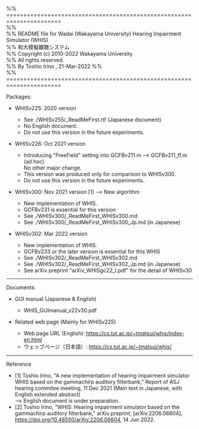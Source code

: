 %% ======================================================================  
%%  
%% README file for Wadai (Wakayama University) Hearing Impairment Simulator (WHIS)  
%%  和大模擬難聴システム  
%% Copyright (c) 2010-2022  Wakayama University  
%% All rights reserved.  
%% By Toshio Irino , 21-Mar-2022
%%  
%% ======================================================================  

Packages:  
* WHISv225:   2020 version  
    - See ./WHISv255/_ReadMeFirst.rtf  (Japanese document)
    - No English document.  
    - Do not use this version in the future experiments.  

* WHISv226:  Oct 2021 version  
    - Introducing "FreeField" setting into GCFBv211.m --> GCFBv211_ff.m (ad hoc)      
    No other major change.   
    - This version was produced only for comparison to WHISv300.  
    - Do not use this version in the future experiments.  

* WHISv300:  Nov 2021 version [1] --> New algorithm  
    - New implementation of WHIS. 
    - GCFBv231 is essential for this version  
    - See ./WHISv300/_ReadMeFirst_WHISv300.md  
    - See ./WHISv300/_ReadMeFirst_WHISv300_Jp.md  (in Japanese)

* WHISv302:  Mar 2022 version
    - New implementation of WHIS. 
    - GCFBv233 or the later version is essential for this WHIS  
    - See ./WHISv302/_ReadMeFirst_WHISv302.md  
    - See ./WHISv302/_ReadMeFirst_WHISv302_Jp.md  (in Japanese)
    - See arXiv preprint "arXiv_WHISgc22_I.pdf" for the detail of WHISv30


---  
Documents:  
* GUI manual (Japanese & English)  
    - WHIS_GUImanual_v22v30.pdf   

* Related web page (Mainly for WHISv225)  
   - Web page URL (English): https://cs.tut.ac.jp/~tmatsui/whis/index-en.html  
   - ウェッブページ（日本語）: https://cs.tut.ac.jp/~tmatsui/whis/  

---  
Reference  
- [1] Toshio Irino, "A new implementation of hearing impairment simulator WHIS based on the gammachirp auditory filterbank," Report of ASJ hearing commitee meeting, 11 Dec 2021 (Main text in Japanese, with English extended abstract)  
--> English document is under preparation.
- [2] Toshio Irino, "WHIS: Hearing impairment simulator based on the gammachirp auditory filterbank," arXiv preprint, [arXiv.2206.06604], 
https://doi.org/10.48550/arXiv.2206.06604, 14 Jun 2022.
